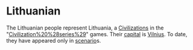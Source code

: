 # Lithuanian

The Lithuanian people represent Lithuania, a [Civilizations](civilization) in the "[Civilization%20%28series%29](Civilization)" games. Their [capital](capital) is [Vilnius](Vilnius). To date, they have appeared only in [scenario](scenario)s.